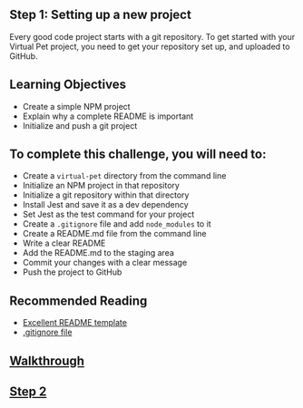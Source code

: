 ## Step 1: Setting up a new project

Every good code project starts with a git repository. To get started with your Virtual Pet project, you need to get your repository set up, and uploaded to GitHub.

## Learning Objectives
- Create a simple NPM project
- Explain why a complete README is important
- Initialize and push a git project

##  To complete this challenge, you will need to:
- Create a `virtual-pet` directory from the command line
- Initialize an NPM project in that repository
- Initialize a git repository within that directory
- Install Jest and save it as a dev dependency
- Set Jest as the test command for your project
- Create a `.gitignore` file and add `node_modules` to it
- Create a README.md file from the command line
- Write a clear README
- Add the README.md to the staging area
- Commit your changes with a clear message
- Push the project to GitHub

## Recommended Reading
- [Excellent README template](https://gist.github.com/PurpleBooth/109311bb0361f32d87a2)
- [.gitignore file](https://git-scm.com/docs/gitignore)

## [Walkthrough](./Walkthroughs/step1.md)

## [Step 2](step2.md)
